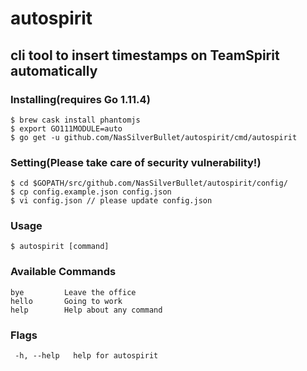 # autospirit

## cli tool to insert timestamps on TeamSpirit automatically

### Installing(requires Go 1.11.4)
```shell
$ brew cask install phantomjs
$ export GO111MODULE=auto
$ go get -u github.com/NasSilverBullet/autospirit/cmd/autospirit
```

### Setting(Please take care of security vulnerability!)
```
$ cd $GOPATH/src/github.com/NasSilverBullet/autospirit/config/
$ cp config.example.json config.json
$ vi config.json // please update config.json
```

### Usage
```shell
$ autospirit [command]
```

### Available Commands
```shell
bye         Leave the office
hello       Going to work
help        Help about any command
``` 

### Flags
```shell
 -h, --help   help for autospirit
```

